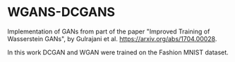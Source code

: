 # WGANS-DCGANS

Implementation of GANs from part of the paper "Improved Training of Wasserstein GANs", by Gulrajani et
al. https://arxiv.org/abs/1704.00028.

In this work DCGAN and WGAN were trained on the Fashion MNIST dataset.
